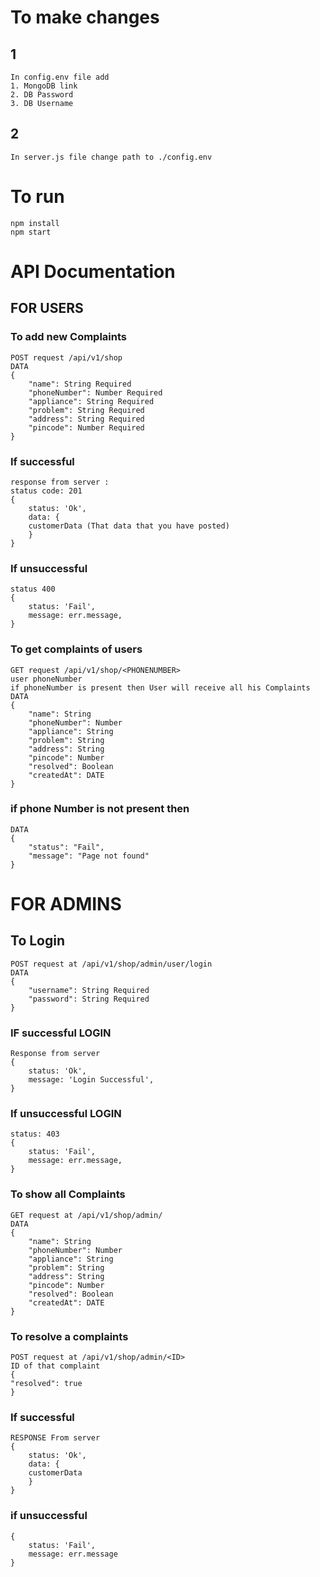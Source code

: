 # To make changes
## 1
```
In config.env file add
1. MongoDB link
2. DB Password
3. DB Username
```
## 2
```
In server.js file change path to ./config.env
```

# To run
```
npm install
npm start
```




# API Documentation

## FOR USERS

### To add new Complaints
```
POST request /api/v1/shop
DATA
{
    "name": String Required
    "phoneNumber": Number Required
    "appliance": String Required
    "problem": String Required
    "address": String Required
    "pincode": Number Required
}
```
### If successful
```
response from server :
status code: 201
{
    status: 'Ok',
    data: {
    customerData (That data that you have posted)
    }
}
```
### If unsuccessful
```
status 400
{
    status: 'Fail',
    message: err.message,
}
```
### To get complaints of users
```
GET request /api/v1/shop/<PHONENUMBER>
user phoneNumber
if phoneNumber is present then User will receive all his Complaints
DATA
{
    "name": String
    "phoneNumber": Number
    "appliance": String
    "problem": String
    "address": String
    "pincode": Number
    "resolved": Boolean
    "createdAt": DATE
}
```
### if phone Number is not present then
```
DATA
{
    "status": "Fail",
    "message": "Page not found" 
}
```
# FOR ADMINS

## To Login
```
POST request at /api/v1/shop/admin/user/login
DATA
{
    "username": String Required
    "password": String Required
}
```
### IF successful LOGIN
```
Response from server
{
    status: 'Ok',
    message: 'Login Successful',
}
```
### If unsuccessful LOGIN
```
status: 403
{
    status: 'Fail',
    message: err.message,
}
```
### To show all Complaints
```
GET request at /api/v1/shop/admin/
DATA
{
    "name": String
    "phoneNumber": Number
    "appliance": String
    "problem": String
    "address": String
    "pincode": Number
    "resolved": Boolean
    "createdAt": DATE
}
```
### To resolve a complaints
```
POST request at /api/v1/shop/admin/<ID>
ID of that complaint
{
"resolved": true
}
```
### If successful
```
RESPONSE From server
{
    status: 'Ok',
    data: {
    customerData
    }   
}
```
### if unsuccessful
```
{
    status: 'Fail',
    message: err.message
}
```
